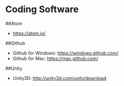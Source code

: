 Coding Software
=========
##Atom
- https://atom.io/

##Github
- Github for Windows: https://windows.github.com/
- Github for Mac: https://mac.github.com/


##Unity
- Unity3D: http://unity3d.com/unity/download
